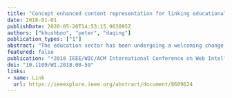 ```yaml
---
title: "Concept enhanced content representation for linking educational resources"
date: 2018-01-01
publishDate: 2020-05-20T14:53:15.963095Z
authors: ["khushboo", "peter", "daqing"]
publication_types: ["1"]
abstract: "The education sector has been undergoing a welcoming change in recent years with the introduction of a wide variety of digital content openly available to students. Due to the volume of this new digital content, it is very difficult for learners to find the needed information at the right time. Digital textbooks, as well-curated domain knowledge sources, could provide a conceptual and physical platform that unites disparate educational resources as one entity. Educational resource linkage, with state-of-the-art techniques, are based on term-level and topic-level representations. However, term-level representations suffer from the term-mismatch problem and often, topics are too broad for linking to other educational resources. To address these challenges, we propose to link educational resources through concept-level representation. The proposed model generates concept embeddings by utilizing domain-specific educational content and external knowledge graph resources to achieve robust and effective concept-level representations. We conducted evaluations of the proposed models on multiple contents linking tasks, and the results demonstrate that concept-level representations perform better than the state-of-the-art representations in helping students to find more learning resources easily. This could increase both students' learning and satisfaction."
featured: false
publication: "*2018 IEEE/WIC/ACM International Conference on Web Intelligence (WI)*"
doi: "10.1109/WI.2018.00-59"
links:
- name: Link
  url: https://ieeexplore.ieee.org/abstract/document/8609624
---
```


